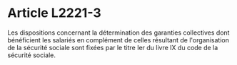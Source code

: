 # Article L2221-3

Les dispositions concernant la détermination des garanties collectives dont bénéficient les salariés en complément de celles résultant de l'organisation de la sécurité sociale sont fixées par le titre Ier du livre IX du code de la sécurité sociale.